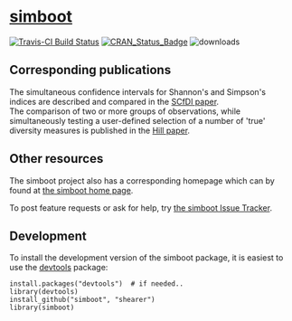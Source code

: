# [simboot](https://github.com/shearer/simboot)
[![Travis-CI Build Status](https://travis-ci.org/shearer/simboot.svg?branch=master)](https://travis-ci.org/shearer/simboot)  [![CRAN\_Status\_Badge](http://www.r-pkg.org/badges/version/simboot)](http://cran.r-project.org/package=simboot/) ![downloads](http://cranlogs.r-pkg.org/badges/grand-total/simboot)

## Corresponding publications
The simultaneous confidence intervals for Shannon's and Simpson's indices are described and compared in the [SCfDI paper](http://www.ncbi.nlm.nih.gov/pubmed/23401312).  
The comparison of two or more groups of observations, while simultaneously testing a user-defined selection of a number of 'true' diversity measures is published in the [Hill paper](http://www.ncbi.nlm.nih.gov/pubmed/22934781).

## Other resources
The simboot project also has a corresponding homepage which can by found at [the simboot home page](http://shearer.github.com/simboot/).

To post feature requests or ask for help, try [the simboot Issue Tracker](https://github.com/shearer/simboot/issues?page=1&state=open).

## Development

To install the development version of the simboot package, it is easiest to use the [devtools](http://cran.r-project.org/web/packages/devtools/index.html) package:

    install.packages("devtools")  # if needed..
    library(devtools)
    install_github("simboot", "shearer")
    library(simboot)
